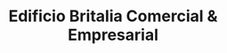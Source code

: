 ---
title: "Edificio Britalia Comercial & Empresarial"
url: /bogota-d-c/edificio-britalia-comercial-und-empresarial/
shop: Einkaufszentrum
---